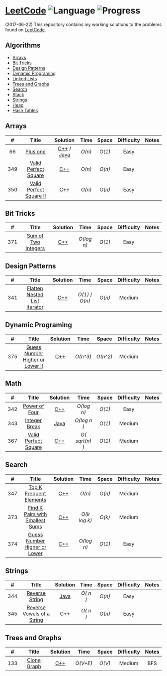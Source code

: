 # [LeetCode](https://leetcode.com/problemset/algorithms/) ![Language](https://img.shields.io/badge/language-Java/C/C++14/Python-orange.svg)  ![Progress](https://img.shields.io/badge/progress-371%20%2F%20719-ff69b4.svg)
(2017-06-22) This repository contains my working solutions to the problems found on [LeetCode](https://www.leetcode.com/problemset/algorithms/).


## Algorithms

* [Arrays](https://github.com/kmather73/LeetCode#arrays)
* [Bit Tricks](https://github.com/kmather73/LeetCode#bit-tricks)
* [Design Patterns](https://github.com/kmather73/LeetCode#design-patterns)
* [Dynamic Programing](https://github.com/kmather73/LeetCode#dynamic-programing)
* [Linked Lists](https://github.com/kmather73/LeetCode#LinkedLists)
* [Trees and Graphs](https://github.com/kmather73/LeetCode#trees-and-graphs)
* [Search](https://github.com/kmather73/LeetCode#search)
* [Stack](https://github.com/kmather73/LeetCode#stack)
* [Strings](https://github.com/kmather73/LeetCode#strings)
* [Heap](https://github.com/kmather73/LeetCode#Array)
* [Hash Tables](https://github.com/kmather73/LeetCode#Hash)





## Arrays

| # | Title           |  Solution       |  Time           | Space           | Difficulty    | Notes |
|:-----:|:----------------:|:---------------:|:---------------:|:---------------:|:-------------:|:-----:|
|66   | [Plus one](https://leetcode.com/problems/plus-one/) | [C++](./C++/Plus%20One.cpp) / [Java](./Java/PlusOne.java) | _O(n)_       | _O(1)_          | Easy         |
|349  | [Valid Perfect Square](https://leetcode.com/problems/intersection-of-two-arrays/) | [C++](./C++/Valid%20Perfect%20Square.cpp) | _O(n)_ | _O(n)_ | Easy |
|350  | [Valid Perfect Square II](https://leetcode.com/problems/intersection-of-two-arrays-ii/) | [C++](./C++/Valid%20Perfect%20Square%20II.cpp) | _O(n)_ | _O(n)_ | Easy |


## Bit Tricks
| # | Title           |  Solution       |  Time           | Space           | Difficulty    | Notes |
|:-----:|:----------------:|:---------------:|:---------------:|:---------------:|:-------------:|:-----:|
371  | [Sum of Two Integers](https://leetcode.com/problems/flatten-nested-list-iterator/) | [C++](c++/Sum%20of%20Two%20Integers.cpp) | _O(log n)_ | _O(1)_ | Easy | 


## Design Patterns
| # | Title           |  Solution       |  Time           | Space           | Difficulty    | Notes |
|:-----:|:----------------:|:---------------:|:---------------:|:---------------:|:-------------:|:-----:|
341  | [Flatten Nested List Iterator](https://leetcode.com/problems/flatten-nested-list-iterator/) | [C++](c++/Flatten%20Nested%20List%20Iterator.cpp) | _O(1)_ / _O(n)_ | _O(n)_ | Medium | 


## Dynamic Programing
| # | Title           |  Solution       |  Time           | Space           | Difficulty    | Notes |
|:-----:|:----------------:|:---------------:|:---------------:|:---------------:|:-------------:|:-----:|
375  | [Guess Number Higher or Lower II](https://leetcode.com/problems/guess-number-higher-or-lower-ii/) | [C++](./C++/Guess%20Number%20Higher%20or%20Lower%20II.cpp) | _O(n^3)_       | _O(n^2)_          | Medium         |


## Math
| # | Title           |  Solution       |  Time           | Space           | Difficulty    | Notes |
|:-----:|:----------------:|:---------------:|:---------------:|:---------------:|:-------------:|:-----:|
342  | [Power of Four](https://leetcode.com/problems/power-of-four/) |[C++](.C++/Power%20of%20Four.cpp) | _O(log n)_ | _O(1)_ | Easy |
343  | [Integer Break](https://leetcode.com/problems/integer-break/) | [Java](./Java/Integer%20Break.java) | _O(log n )_ | _O(1)_ | Medium |
367  | [Valid Perfect Square](https://leetcode.com/problems/valid-perfect-square/) | [C++](./C++/Valid%20Perfect%20Square.cpp) | _O( sqrt(n) )_       | _O(1)_          | Medium         |


## Search
| # | Title           |  Solution       |  Time           | Space           | Difficulty    | Notes |
|:-----:|:----------------:|:---------------:|:---------------:|:---------------:|:-------------:|:-----:|
347  | [Top K Frequent Elements](https://leetcode.com/problems/top-k-frequent-elements/) | [C++](./C++/Top%20K%20Frequent%20Elements.cpp) | _O(n)_ | _O(n)_ | Medium |
373  | [Find K Pairs with Smallest Sums](https://leetcode.com/problems/find-k-pairs-with-smallest-sums/) | [C++](./C++/Find%20K%20Pairs%20with%20Smallest%20Sums.cpp) | _O(k log k)_ | _O(k)_ | Medium | 
374  | [Guess Number Higher or Lower](https://leetcode.com/problems/guess-number-higher-or-lower/) | [C++](./C++/Guess%20Number%20Higher%20or%20Lower.cpp) | _O(log n)_       | _O(1)_          | Easy         |


## Strings
| # | Title           |  Solution       |  Time           | Space           | Difficulty    | Notes |
|:-----:|:----------------:|:---------------:|:---------------:|:---------------:|:-------------:|:-----:|
344  | [Reverse String](https://leetcode.com/problems/reverse-string/) | [Java](./Java/Reverse%20String.java) | _O( n )_  | _O(n)_          | Easy         |
345  | [Reverse Vowels of a String](https://leetcode.com/problems/reverse-vowels-of-a-string/) | [C++](./C++/Reverse%20Vowels%20of%20a%20String.cpp) | _O( n )_  | _O(n)_          | Easy         |


## Trees and Graphs
| # | Title           |  Solution       |  Time           | Space           | Difficulty    | Notes |
|:-----:|:----------------:|:---------------:|:---------------:|:---------------:|:-------------:|:-----:|
133  | [Clone Graph](https://leetcode.com/problems/clone-graph/) | [C++](./C++/Clone%20Graph.cpp) | _O(V+E)_ | _O(V)_ |  Medium | BFS

